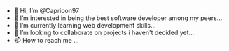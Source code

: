 - 👋 Hi, I’m @Capricon97
- 👀 I’m interested in being the best software developer among my peers...
- 🌱 I’m currently learning web development skills...
- 💞️ I’m looking to collaborate on projects i haven't decided yet...
- 📫 How to reach me ...

<!---
Capricon97/Capricon97 is a ✨ special ✨ repository because its `README.md` (this file) appears on your GitHub profile.
You can click the Preview link to take a look at your changes.
--->
